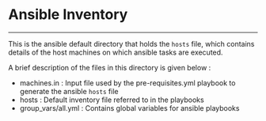 # Ansible Inventory 
-------------------

This is the ansible default directory that holds the ```hosts``` file, which contains details of the host machines on which 
ansible tasks are executed.

A brief description of the files in this directory is given below : 

- machines.in : Input file used by the pre-requisites.yml playbook to generate the ansible ```hosts``` file
- hosts : Default inventory file referred to in the playbooks
- group_vars/all.yml : Contains global variables for ansible playbooks 
